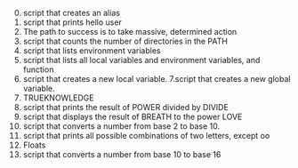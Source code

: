 0. script that creates an alias
1. script that prints hello user
2. The path to success is to take massive, determined action
3. script that counts the number of directories in the PATH
4.  script that lists environment variables
5. script that lists all local variables and environment variables, and function
6. script that creates a new local variable.
7.script that creates a new global variable.
8. TRUEKNOWLEDGE
9.  script that prints the result of POWER divided by DIVIDE
10. script that displays the result of BREATH to the power LOVE
11. script that converts a number from base 2 to base 10.
12. script that prints all possible combinations of two letters, except oo
13. Floats
14. script that converts a number from base 10 to base 16
